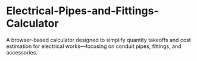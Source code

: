 # Electrical-Pipes-and-Fittings-Calculator
A browser-based calculator designed to simplify quantity takeoffs and cost estimation for electrical works—focusing on conduit pipes, fittings, and accessories.
